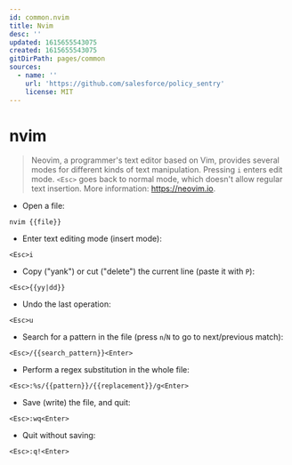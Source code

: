 ```yaml
---
id: common.nvim
title: Nvim
desc: ''
updated: 1615655543075
created: 1615655543075
gitDirPath: pages/common
sources:
  - name: ''
    url: 'https://github.com/salesforce/policy_sentry'
    license: MIT
---
```

# nvim

> Neovim, a programmer's text editor based on Vim, provides several modes for different kinds of text manipulation.
> Pressing `i` enters edit mode. `<Esc>` goes back to normal mode, which doesn't allow regular text insertion.
> More information: <https://neovim.io>.

- Open a file:

`nvim {{file}}`

- Enter text editing mode (insert mode):

`<Esc>i`

- Copy ("yank") or cut ("delete") the current line (paste it with `P`):

`<Esc>{{yy|dd}}`

- Undo the last operation:

`<Esc>u`

- Search for a pattern in the file (press `n`/`N` to go to next/previous match):

`<Esc>/{{search_pattern}}<Enter>`

- Perform a regex substitution in the whole file:

`<Esc>:%s/{{pattern}}/{{replacement}}/g<Enter>`

- Save (write) the file, and quit:

`<Esc>:wq<Enter>`

- Quit without saving:

`<Esc>:q!<Enter>`

